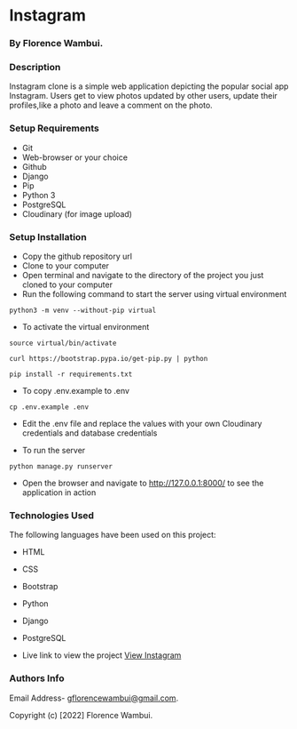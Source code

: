 # Instagram

### By Florence Wambui.

### Description
Instagram clone is a simple web application depicting the popular social app Instagram. Users get to view photos updated by other users, update their profiles,like a photo and leave a comment on the photo.

### Setup Requirements

- Git
- Web-browser or your choice
- Github
- Django 
- Pip
- Python 3
- PostgreSQL
- Cloudinary (for image upload)


### Setup Installation

- Copy the github repository url
- Clone to your computer
- Open terminal and navigate to the directory of the project you just cloned to your computer
- Run the following command to start the server using virtual environment

```
python3 -m venv --without-pip virtual
```

- To activate the virtual environment

```
source virtual/bin/activate
```

```
curl https://bootstrap.pypa.io/get-pip.py | python
```

```
pip install -r requirements.txt
```

- To copy .env.example to .env

```
cp .env.example .env
```

- Edit the .env file and replace the values with your own Cloudinary credentials and database credentials

- To run the server

```
python manage.py runserver

```

- Open the browser and navigate to http://127.0.0.1:8000/ to see the application in action


### Technologies Used

The following languages have been used on this project:

- HTML
- CSS
- Bootstrap
- Python
- Django
- PostgreSQL



- Live link to view the project <a target="_blank" href="">View Instagram</a>


### Authors Info
Email Address- gflorencewambui@gmail.com.

Copyright (c) [2022] Florence Wambui.